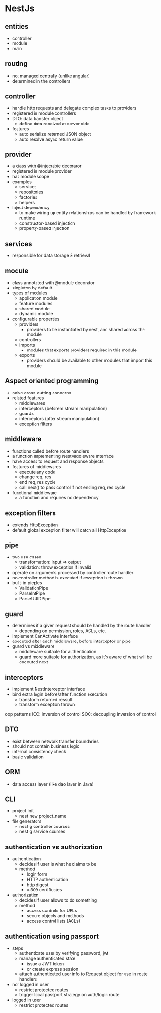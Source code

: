 # NestJs

## entities
- controller
- module
- main

## routing
- not managed centrally (unlike angular)
- determined in the controllers

## controller
- handle http requests and delegate complex tasks to providers
- registered in module controllers
- DTO: data transfer object
  - define data received at server side
- features
  - auto serialize returned JSON object
  - auto resolve async return value

## provider
- a class with @Injectable decorator
- registered in module provider
- has module scope
- examples
  - services
  - repositories
  - factories
  - helpers
- inject dependency
  - to make wiring up entity relationships can be handled by framework runtime
  - constructor-based injection
  - property-based injection

## services
- responsible for data storage & retrieval

## module
- class annotated with @module decorator
- singleton by default
- types of modules
  - application module
  - feature modules
  - shared module
  - dynamic module
- configurable properties
  - providers
    - providers to be instantiated by nest, and shared across the module
  - controllers
  - imports
    - modules that exports providers required in this module
  - exports
    - providers should be available to other modules that import this module

## Aspect oriented programming
- solve cross-cutting concerns
- related features
  - middlewares
  - interceptors (beforem stream manipulation)
  - guards
  - interceptors (after stream manipulation)
  - exception filters


## middleware
- functions called before route handlers
- a function implementing NestMiddleware interface
- have access to request and response objects
- features of middlewares
  - execute any code
  - change req, res
  - end req, res cycle
  - call next() to pass control if not ending req, res cycle
- functional middleware
  - a function and requires no dependency

## exception filters
- extends HttpException
- default global exception filter will catch all HttpException

## pipe
- two use cases
  - transformation: input => output
  - validation: throw exception if invalid
- operate on arguments processed by controller route handler
- no controller method is executed if exception is thrown
- built-in pieples
  - ValidationPipe
  - ParseIntPipe
  - ParseUUIDPipe

## guard
- determines if a given request should be handled by the route handler
  - depending on permission, roles, ACLs, etc.
- implement CanActivate interface
- executed after each middleware, before interceptor or pipe
- guard vs middleware
  - middleware suitable for authentication
  - guard more suitable for authorization, as it's aware of what will be executed next

## interceptors
- implement NestInterceptor interface
- bind extra login before/after function execution
  - transform returned ressult
  - transform exception thrown

oop
  patterns
    IOC: inversion of control
    SOC: 
	decoupling
		inversion of control
	
## DTO
- exist between network transfer boundaries
- should not contain business logic
- internal consistency check
- basic validation

## ORM
- data access layer (like dao layer in Java)


## CLI
- project init
  - nest new project_name
- file generators
  - nest g controller courses
  - nest g service courses


## authentication vs authorization
- authentication
  - decides if user is what he claims to be
  - method
    - login form
    - HTTP authentication
    - http digest
    - x.509 certificates
- authorization
  - decides if user allows to do something
  - method
    - access controls for URLs
    - secure objects and methods
    - access control lists (ACLs)

## authentication using passport
- steps
  - authenticate user by verifying password, jwt
  - manage authenticated state
    - issue a JWT token
    - or create express session
  - attach authenticated user info to Request object for use in route handlers
- not logged in user
  - restrict protected routes
  - trigger local passport strategy on auth/login route
- logged in user
  - restrict protected routes
